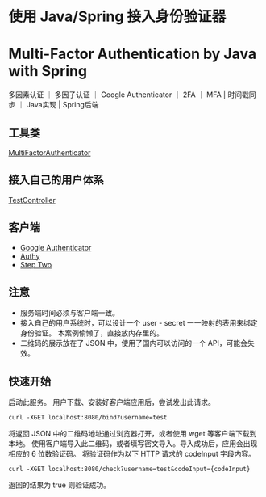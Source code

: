 # 使用 Java/Spring 接入身份验证器

# Multi-Factor Authentication by Java with Spring
多因素认证 ｜ 多因子认证 ｜ Google Authenticator ｜ 2FA ｜ MFA | 时间戳同步 ｜ Java实现 | Spring后端

## 工具类

[MultiFactorAuthenticator](src/main/java/com/auth/www/util/MultiFactorAuthenticator.java)

## 接入自己的用户体系

[TestController](src/main/java/com/auth/www/controller/TestController.java)

## 客户端

- [Google Authenticator](https://apps.apple.com/app/google-authenticator/id388497605)
- [Authy](https://authy.com/)
- [Step Two](https://steptwo.app/) 

## 注意

- 服务端时间必须与客户端一致。
- 接入自己的用户系统时，可以设计一个 user - secret 一一映射的表用来绑定身份验证。
本案例偷懒了，直接放内存里的。
- 二维码的展示放在了 JSON 中，使用了国内可以访问的一个 API，可能会失效。

## 快速开始
启动此服务。
用户下载、安装好客户端应用后，尝试发出此请求。
```shell script
curl -XGET localhost:8080/bind?username=test
```
将返回 JSON 中的二维码地址通过浏览器打开，或者使用 wget 等客户端下载到本地。
使用客户端导入此二维码，或者填写密文导入。导入成功后，应用会出现相应的 6 位数验证码。
将验证码作为以下 HTTP 请求的 codeInput 字段内容。
```shell script
curl -XGET localhost:8080/check?username=test&codeInput={codeInput}
```
返回的结果为 true 则验证成功。
